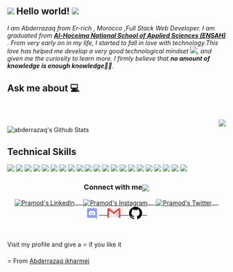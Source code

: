 ## <img src="https://github.com/rajput2107/rajput2107/blob/master/Assets/Hi.gif" width="29px"> Hello world!&nbsp;<img src="https://github.com/rajput2107/rajput2107/blob/master/Assets/Earth.gif" width="24px">



<em>I am Abderrazaq from Er-rich , Morocco ,Full Stack Web Developer. I  am  graduated from <a href="https://ensah.ma/"><b>Al-Hoceima National School of Applied Sciences (ENSAH) </b></a>. From very early on in my life, I started to fall in love with technology.This love has helped me develop a very good technological mindset <img src="https://github.com/rajput2107/rajput2107/blob/master/Assets/PC.gif" height="20px"/>, and given me the curiosity to learn more. I firmly believe that **no amount of knowledge is enough knowledge**👨‍💻.</em>
 <br/>
 

 
 ## Ask me about :computer: 
 
 <br>
 <br>
 
 <img align="right" src="https://github.com/rajput2107/rajput2107/blob/master/Assets/Developer.gif"/>
<p align="left">
<img align="center" src="https://github-readme-stats.vercel.app/api?username=abderrazaq-ikharmej&&show_icons=true&theme=radical" alt="abderrazaq's Github Stats">
</p>  

## Technical Skills 
<img src = "https://img.shields.io/badge/-HTML5-E34F26?style=flat&logo=html5&logoColor=white"> <img src = "https://img.shields.io/badge/-CSS3-1572B6?style=flat&logo=css3&logoColor=white"> <img src="https://img.shields.io/badge/-Bootstrap-563D7C?style=flat&logo=bootstrap&logoColor=white"> <img src="https://img.shields.io/badge/-JavaScript-black?style=flat&logo=javascript&logoColor=eed718"> <img src="https://img.shields.io/badge/Spring%20boot-6db33f?style=flat&logo=springboot&logoColor=green"> <img src= "https://img.shields.io/badge/-Angular -E34F26?style=flat&logo=angular&logoColor=white"> 
<img src="https://img.shields.io/badge/-JSP-de6c1e?style=flat" > <img src="https://img.shields.io/badge/-PHP-5466b8?style=flat&logo=php&logoColor=white" >
<img src="https://img.shields.io/badge/-django-black?style=flat&logo=django"> <img src="https://img.shields.io/badge/-Flask-0d7963?style=flat&logo=flask&logoColor=white"> <img src="https://img.shields.io/badge/-React-161616?style=flat&logo=react&logoColor=00d9ff"> 
<img src="https://img.shields.io/badge/-C%20&%20C++-659ad2?style=flat&logo=c%2B%2B&logoColor=ffffff"> <img src="https://img.shields.io/badge/-Java 8/ Jee-06305b?style=flat&logo=java&logoColor=white"> <img src="https://img.shields.io/badge/-Python%203-black?style=flat&logo=python&logoColor=white"> 
<img src="https://img.shields.io/badge/-Problem%20Solving-ffa804?style=flat"> <img src="https://img.shields.io/badge/-Database%20Management-4d008f?style=flat"> 
<img src="https://img.shields.io/badge/-Android-black?style=flat&logo=android"> 
<img src="https://img.shields.io/badge/-Machine%20Learning-102230?style=flat"> <img src="https://img.shields.io/badge/-Microsoft%20Word-164ead?style=flat&logo=microsoft%20word"> <img src="https://img.shields.io/badge/-Microsoft%20Excel-026f39?style=flat&logo=microsoft%20excel"> <img src="https://img.shields.io/badge/-Microsoft%20PowerPoint-b9361a?style=flat&logo=microsoft%20powerpoint">


<div align="center">
  <h3 align="center">Connect with me<img align="center" src="https://github.com/rajput2107/rajput2107/blob/master/Assets/Handshake.gif" height="33px" /></h3> 
</div>
<p align="center">
 <a href="https://www.linkedin.com/in/abderrazaq-ikharmej-60061b135/" target="blank">
  <img align="center" alt="Pramod's LinkedIn" width="30px" src="https://www.vectorlogo.zone/logos/linkedin/linkedin-icon.svg" /> &nbsp; &nbsp;
 </a>
 <a href="https://www.instagram.com/abd_rrzaq_mj/" target="blank">
  <img align="center" alt="Pramod's Instagram" width="30px" src="https://www.vectorlogo.zone/logos/instagram/instagram-icon.svg" /> &nbsp; &nbsp;
 </a>
 <a href="https://twitter.com/ikharmej" target="blank">
  <img align="center" alt="Pramod's Twitter" width="30px" src="https://www.vectorlogo.zone/logos/twitter/twitter-official.svg" /> &nbsp; &nbsp;
 </a>
 <a href="https://discord.com/users/MmeeeJ#3915" target="blank">
    <img  align="center" alt="Hargun | Gmail" width="30px" src="https://github.com/deut-erium/deut-erium/blob/master/assets/discord.svg" > &nbsp; &nbsp;
 </a>
 <a href="mailto:ikharmej.abd.errazaq@gmail.com"  target="blank"> 
    <img align="center" alt="Hargun | Gmail" width="30px" src="https://github.com/hargun79/hargun79/blob/master/Assets/Gmail.svg" /> &nbsp; &nbsp;
  </a>
   <a href="https://github.com/abderrazaq-ikharmej">
   <img align="center" alt="Hargun | Gmail" src="https://github.com/deut-erium/deut-erium/blob/master/assets/github.svg" width="30px" alt="mail">&nbsp; &nbsp;
   </a> 
  <br/>
  <br/>
  <br/>
 
<p>Visit my profile and give a ⭐️ if you like it</p>

⭐️ From [Abderrazaq ikharmej](https://github.com/abderrazaq-ikharmej)
